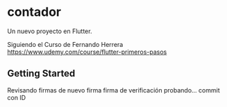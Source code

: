 # contador

Un nuevo proyecto en Flutter.

Siguiendo el Curso de Fernando Herrera https://www.udemy.com/course/flutter-primeros-pasos

## Getting Started

Revisando firmas
de nuevo firma
firma de verificación
probando...
commit con ID
